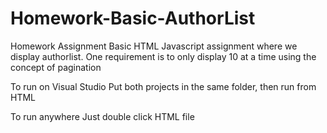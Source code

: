 # Homework-Basic-AuthorList
Homework Assignment 
Basic HTML Javascript assignment where we display authorlist. 
One requirement is to only display 10 at a time using the concept of pagination


To run on Visual Studio
Put both projects in the same folder, then run from HTML

To run anywhere
Just double click HTML file
